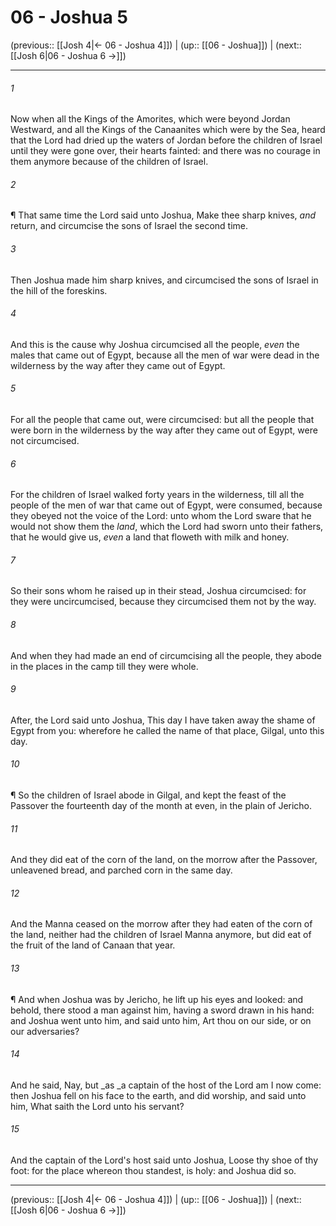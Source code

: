 # 06 - Joshua 5

(previous:: [[Josh 4|← 06 - Joshua 4]]) | (up:: [[06 - Joshua]]) | (next:: [[Josh 6|06 - Joshua 6 →]])

***


###### 1 
Now when all the Kings of the Amorites, which were beyond Jordan Westward, and all the Kings of the Canaanites which were by the Sea, heard that the Lord had dried up the waters of Jordan before the children of Israel until they were gone over, their hearts fainted: and there was no courage in them anymore because of the children of Israel. 

###### 2 
¶ That same time the Lord said unto Joshua, Make thee sharp knives, _and_ return, and circumcise the sons of Israel the second time. 

###### 3 
Then Joshua made him sharp knives, and circumcised the sons of Israel in the hill of the foreskins. 

###### 4 
And this is the cause why Joshua circumcised all the people, _even_ the males that came out of Egypt, because all the men of war were dead in the wilderness by the way after they came out of Egypt. 

###### 5 
For all the people that came out, were circumcised: but all the people that were born in the wilderness by the way after they came out of Egypt, were not circumcised. 

###### 6 
For the children of Israel walked forty years in the wilderness, till all the people of the men of war that came out of Egypt, were consumed, because they obeyed not the voice of the Lord: unto whom the Lord sware that he would not show them the _land_, which the Lord had sworn unto their fathers, that he would give us, _even_ a land that floweth with milk and honey. 

###### 7 
So their sons whom he raised up in their stead, Joshua circumcised: for they were uncircumcised, because they circumcised them not by the way. 

###### 8 
And when they had made an end of circumcising all the people, they abode in the places in the camp till they were whole. 

###### 9 
After, the Lord said unto Joshua, This day I have taken away the shame of Egypt from you: wherefore he called the name of that place, Gilgal, unto this day. 

###### 10 
¶ So the children of Israel abode in Gilgal, and kept the feast of the Passover the fourteenth day of the month at even, in the plain of Jericho. 

###### 11 
And they did eat of the corn of the land, on the morrow after the Passover, unleavened bread, and parched corn in the same day. 

###### 12 
And the Manna ceased on the morrow after they had eaten of the corn of the land, neither had the children of Israel Manna anymore, but did eat of the fruit of the land of Canaan that year. 

###### 13 
¶ And when Joshua was by Jericho, he lift up his eyes and looked: and behold, there stood a man against him, having a sword drawn in his hand: and Joshua went unto him, and said unto him, Art thou on our side, or on our adversaries? 

###### 14 
And he said, Nay, but _as _a captain of the host of the Lord am I now come: then Joshua fell on his face to the earth, and did worship, and said unto him, What saith the Lord unto his servant? 

###### 15 
And the captain of the Lord's host said unto Joshua, Loose thy shoe of thy foot: for the place whereon thou standest, is holy: and Joshua did so.

***

(previous:: [[Josh 4|← 06 - Joshua 4]]) | (up:: [[06 - Joshua]]) | (next:: [[Josh 6|06 - Joshua 6 →]])
